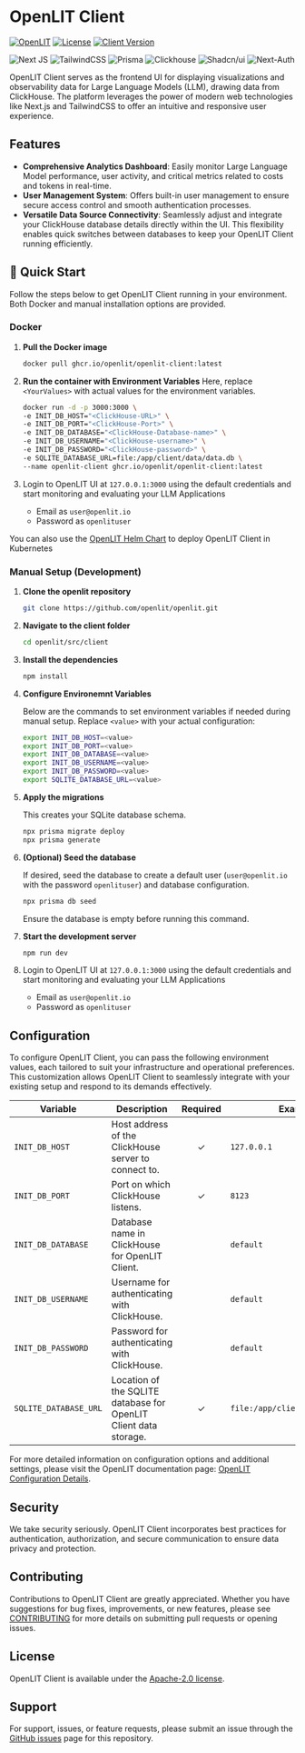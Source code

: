 # OpenLIT Client

[![OpenLIT](https://img.shields.io/badge/OpenLIT-orange)](https://github.com/openlit/openlit)
[![License](https://img.shields.io/github/license/openlit/openlit?label=license&logo=github&color=f80&logoColor=fff%22%20alt=%22License)](https://github.com/openlit/openlit/blob/main/LICENSE)
[![Client Version](https://img.shields.io/github/tag/openlit/openlit.svg?&label=Version)](https://github.com/openlit/openlit/tags)

![Next JS](https://img.shields.io/badge/Next-black?style=for-the-badge&logo=next.js&logoColor=white) 
![TailwindCSS](https://img.shields.io/badge/tailwindcss-%2338B2AC.svg?style=for-the-badge&logo=tailwind-css&logoColor=white) 
![Prisma](https://img.shields.io/badge/Prisma-3982CE?style=for-the-badge&logo=Prisma&logoColor=white) 
![Clickhouse](https://img.shields.io/badge/clickhouse-faff69?style=for-the-badge&logo=clickhouse)
![Shadcn/ui](https://img.shields.io/badge/shadcn/ui-000000.svg?style=for-the-badge&logo=shadcn/ui&logoColor=white)
![Next-Auth](https://img.shields.io/badge/next-auth-2cfefe?style=for-the-badge&logo=next-auth)

OpenLIT Client serves as the frontend UI for displaying visualizations and observability data for Large Language Models (LLM), drawing data from ClickHouse. The platform leverages the power of modern web technologies like Next.js and TailwindCSS to offer an intuitive and responsive user experience.

## Features

- **Comprehensive Analytics Dashboard**: Easily monitor Large Language Model performance, user activity, and critical metrics related to costs and tokens in real-time.
- **User Management System**: Offers built-in user management to ensure secure access control and smooth authentication processes.
- **Versatile Data Source Connectivity**: Seamlessly adjust and integrate your ClickHouse database details directly within the UI. This flexibility enables quick switches between databases to keep your OpenLIT Client running efficiently.

## 🚀 Quick Start

Follow the steps below to get OpenLIT Client running in your environment. Both Docker and manual installation options are provided.


### Docker

1. **Pull the Docker image**
    ```bash
    docker pull ghcr.io/openlit/openlit-client:latest
    ```

2. **Run the container with Environment Variables**
    Here, replace `<YourValues>` with actual values for the environment variables.
    ```bash
    docker run -d -p 3000:3000 \
    -e INIT_DB_HOST="<ClickHouse-URL>" \
    -e INIT_DB_PORT="<ClickHouse-Port>" \
    -e INIT_DB_DATABASE="<ClickHouse-Database-name>" \
    -e INIT_DB_USERNAME="<ClickHouse-username>" \
    -e INIT_DB_PASSWORD="<ClickHouse-password>" \
    -e SQLITE_DATABASE_URL=file:/app/client/data/data.db \
    --name openlit-client ghcr.io/openlit/openlit-client:latest
    ```

3. Login to OpenLIT UI at `127.0.0.1:3000` using the default credentials and start monitoring and evaluating your LLM Applications
    - Email as `user@openlit.io`
    - Password as `openlituser`

You can also use the [OpenLIT Helm Chart](https://github.com/openlit/helm/tree/main/charts/openlit) to deploy OpenLIT Client in Kubernetes

### Manual Setup (Development)

1. **Clone the openlit repository**
    ```sh
    git clone https://github.com/openlit/openlit.git
    ```
2. **Navigate to the client folder**
    ```sh
    cd openlit/src/client
    ```
3. **Install the dependencies**
    ```sh
    npm install
    ```
4. **Configure Environemnt Variables**

    Below are the commands to set environment variables if needed during manual setup. Replace `<value>` with your actual configuration:
    ```sh
    export INIT_DB_HOST=<value>
    export INIT_DB_PORT=<value>
    export INIT_DB_DATABASE=<value>
    export INIT_DB_USERNAME=<value>
    export INIT_DB_PASSWORD=<value>
    export SQLITE_DATABASE_URL=<value>
    ```
    
5. **Apply the migrations**
    
    This creates your SQLite database schema.
    ```sh
    npx prisma migrate deploy
    npx prisma generate
    ```
6. **(Optional) Seed the database**
    
    If desired, seed the database to create a default user (`user@openlit.io` with the password `openlituser`) and database configuration.
    ```sh
    npx prisma db seed
    ```
    Ensure the database is empty before running this command.

7. **Start the development server**
    ```sh
    npm run dev
    ```
8. Login to OpenLIT UI at `127.0.0.1:3000` using the default credentials and start monitoring and evaluating your LLM Applications
    - Email as `user@openlit.io`
    - Password as `openlituser`

## Configuration

To configure OpenLIT Client, you can pass the following environment values, each tailored to suit your infrastructure and operational preferences. This customization allows OpenLIT Client to seamlessly integrate with your existing setup and respond to its demands effectively.


| Variable             | Description                                                                 | Required | Example                               |
|----------------------|-----------------------------------------------------------------------------|:--------:|---------------------------------------|
| `INIT_DB_HOST`       | Host address of the ClickHouse server to connect to.                        |    ✓     | `127.0.0.1`                           |
| `INIT_DB_PORT`       | Port on which ClickHouse listens.                                           |    ✓     | `8123`                                |
| `INIT_DB_DATABASE`   | Database name in ClickHouse for OpenLIT Client.                                |          | `default`                             |
| `INIT_DB_USERNAME`   | Username for authenticating with ClickHouse.                                |          | `default`                             |
| `INIT_DB_PASSWORD`   | Password for authenticating with ClickHouse.                                |          | `default`                             |
| `SQLITE_DATABASE_URL`| Location of the SQLITE database for OpenLIT Client data storage.               |    ✓     | `file:/app/client/data/data.db`       |

For more detailed information on configuration options and additional settings, please visit the OpenLIT documentation page: [OpenLIT Configuration Details](https://docs.openlit.io/latest/configuration).

## Security

We take security seriously. OpenLIT Client incorporates best practices for authentication, authorization, and secure communication to ensure data privacy and protection.

## Contributing

Contributions to OpenLIT Client are greatly appreciated. Whether you have suggestions for bug fixes, improvements, or new features, please see [CONTRIBUTING](../../CONTRIBUTING.md) for more details on submitting pull requests or opening issues.

## License

OpenLIT Client is available under the [Apache-2.0 license](../../LICENSE).

## Support

For support, issues, or feature requests, please submit an issue through the [GitHub issues](https://github.com/openlit/openlit/issues) page for this repository.
